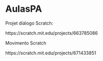 # AulasPA
<p>Projet diálogo Scratch: <p/> 
<p>https://scratch.mit.edu/projects/663785086<p>
<p>Movimento Scratch<p>
<p>https://scratch.mit.edu/projects/671433851<p>

